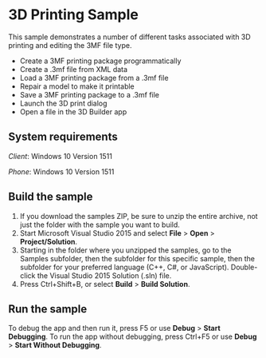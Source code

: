 ﻿<!---
  category: ControlsLayoutAndText Printing
  samplefwlink: http://go.microsoft.com/fwlink/?LinkId=746898
--->

# 3D Printing Sample

This sample demonstrates a number of different tasks associated with 3D printing and editing the 3MF file type.

- Create a 3MF printing package programmatically
- Create a .3mf file from XML data
- Load a 3MF printing package from a .3mf file
- Repair a model to make it printable
- Save a 3MF printing package to a .3mf file
- Launch the 3D print dialog
- Open a file in the 3D Builder app

System requirements
-------------------

*Client*: Windows 10 Version 1511

*Phone*: Windows 10 Version 1511

Build the sample
----------------

1. If you download the samples ZIP, be sure to unzip the entire archive, not just the folder with the sample you want to build. 
2. Start Microsoft Visual Studio 2015 and select **File** \> **Open** \> **Project/Solution**.
3. Starting in the folder where you unzipped the samples, go to the Samples subfolder, then the subfolder for this specific sample, then the subfolder for your preferred language (C++, C#, or JavaScript). Double-click the Visual Studio 2015 Solution (.sln) file.
4. Press Ctrl+Shift+B, or select **Build** \> **Build Solution**.

Run the sample
--------------

To debug the app and then run it, press F5 or use **Debug** \> **Start Debugging**. To run the app without debugging, press Ctrl+F5 or use **Debug** \> **Start Without Debugging**.
